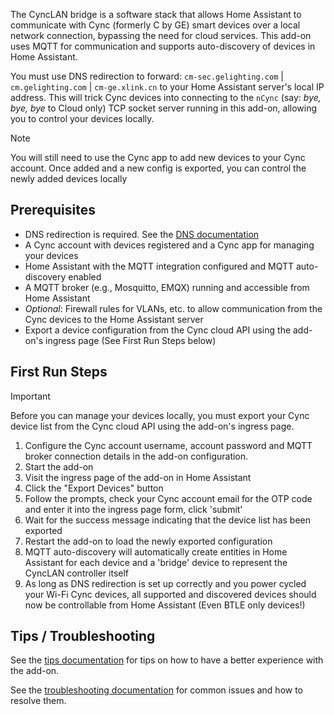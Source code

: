 The CyncLAN bridge is a software stack that allows Home Assistant to communicate with Cync (formerly C by GE) 
smart devices over a local network connection, bypassing the need for cloud services. 
This add-on uses MQTT for communication and supports auto-discovery of devices in Home Assistant.

You must use DNS redirection to forward: `cm-sec.gelighting.com` | `cm.gelighting.com` | `cm-ge.xlink.cn` 
to your Home Assistant server's local IP address. This will trick Cync devices into connecting to the `nCync` 
(say: _bye, bye, bye_ to Cloud only) TCP socket server running in this add-on, allowing you to control your devices locally.

>[!NOTE]
> You will still need to use the Cync app to add new devices to your Cync account. 
> Once added and a new config is exported, you can control the newly added devices locally

## Prerequisites
- DNS redirection is required. See the [DNS documentation](https://github.com/baudneo/cync-lan-addon/tree/dev/docs/DNS.md)
- A Cync account with devices registered and a Cync app for managing your devices
- Home Assistant with the MQTT integration configured and MQTT auto-discovery enabled
- A MQTT broker (e.g., Mosquitto, EMQX) running and accessible from Home Assistant
- _Optional_: Firewall rules for VLANs, etc. to allow communication from the Cync devices to the Home Assistant server
- Export a device configuration from the Cync cloud API using the add-on's ingress page (See First Run Steps below)

## First Run Steps
>[!IMPORTANT]
> Before you can manage your devices locally, you must export your Cync device list from the Cync cloud API
> using the add-on's ingress page.

1. Configure the Cync account username, account password and MQTT broker connection details in the add-on configuration.
2. Start the add-on
3. Visit the ingress page of the add-on in Home Assistant
4. Click the "Export Devices" button
5. Follow the prompts, check your Cync account email for the OTP code and enter it into the ingress page form, click 'submit'
6. Wait for the success message indicating that the device list has been exported
7. Restart the add-on to load the newly exported configuration
8. MQTT auto-discovery will automatically create entities in Home Assistant for each device and a 'bridge' device to represent the CyncLAN controller itself
9. As long as DNS redirection is set up correctly and you power cycled your Wi-Fi Cync devices, all supported and discovered devices should now be controllable from Home Assistant (Even BTLE only devices!)

## Tips / Troubleshooting
See the [tips documentation](https://github.com/baudneo/cync-lan-addon/docs/tips.md) for tips on how to have a better experience with the add-on.

See the [troubleshooting documentation](https://github.com/baudneo/cync-lan-addon/docs/troubleshooting.md) for common issues and how to resolve them.